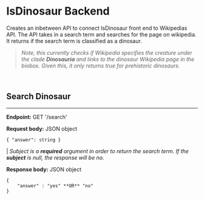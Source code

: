 # IsDinosaur Backend

Creates an inbetween API to connect IsDinosaur front end to Wikipedias API. The API takes in a search term and searches for the page on wikipedia. It returns if the search term is classified as a dinosaur.

> *Note, this currently checks if Wikipedia specifies the creature under the clade **Dinosauria** and links to the dinosaur Wikipedia page in the biobox. Given this, it only returns true for prehistoric dinosaurs.*
<br>

## Search Dinosaur
***

**Endpoint:** GET '/search'

**Request body:** JSON object 

`{ "answer": string }`

| *Subject is a **required** argument in order to return the search term. If the **subject** is null, the response will be no.* 

**Response body:** JSON object
```
{
    "answer" : "yes" **OR** "no"
}
```  
